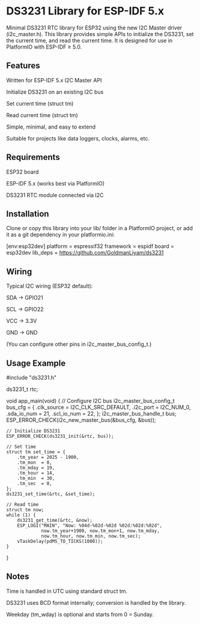 # DS3231 Library for ESP-IDF 5.x

Minimal DS3231 RTC library for ESP32 using the new I2C Master driver (i2c_master.h).
This library provides simple APIs to initialize the DS3231, set the current time, and read the current time.
It is designed for use in PlatformIO with ESP-IDF ≥ 5.0.

## Features

Written for ESP-IDF 5.x I2C Master API

Initialize DS3231 on an existing I2C bus

Set current time (struct tm)

Read current time (struct tm)

Simple, minimal, and easy to extend

Suitable for projects like data loggers, clocks, alarms, etc.

## Requirements

ESP32 board

ESP-IDF 5.x (works best via PlatformIO)

DS3231 RTC module connected via I2C

## Installation

Clone or copy this library into your lib/ folder in a PlatformIO project, or add it as a git dependency in your platformio.ini:

[env:esp32dev]
platform = espressif32
framework = espidf
board = esp32dev
lib_deps = 
    https://github.com/GoldmanLiyam/ds3231

## Wiring

Typical I2C wiring (ESP32 default):

SDA → GPIO21

SCL → GPIO22

VCC → 3.3V

GND → GND

(You can configure other pins in i2c_master_bus_config_t.)

## Usage Example
#include "ds3231.h"

ds3231_t rtc;

void app_main(void) {
    // Configure I2C bus
    i2c_master_bus_config_t bus_cfg = {
        .clk_source = I2C_CLK_SRC_DEFAULT,
        .i2c_port = I2C_NUM_0,
        .sda_io_num = 21,
        .scl_io_num = 22,
    };
    i2c_master_bus_handle_t bus;
    ESP_ERROR_CHECK(i2c_new_master_bus(&bus_cfg, &bus));

    // Initialize DS3231
    ESP_ERROR_CHECK(ds3231_init(&rtc, bus));

    // Set time
    struct tm set_time = {
        .tm_year = 2025 - 1900,
        .tm_mon  = 8,
        .tm_mday = 19,
        .tm_hour = 14,
        .tm_min  = 30,
        .tm_sec  = 0,
    };
    ds3231_set_time(&rtc, &set_time);

    // Read time
    struct tm now;
    while (1) {
        ds3231_get_time(&rtc, &now);
        ESP_LOGI("MAIN", "Now: %04d-%02d-%02d %02d:%02d:%02d",
                 now.tm_year+1900, now.tm_mon+1, now.tm_mday,
                 now.tm_hour, now.tm_min, now.tm_sec);
        vTaskDelay(pdMS_TO_TICKS(1000));
    }
}

## Notes

Time is handled in UTC using standard struct tm.

DS3231 uses BCD format internally; conversion is handled by the library.

Weekday (tm_wday) is optional and starts from 0 = Sunday.
